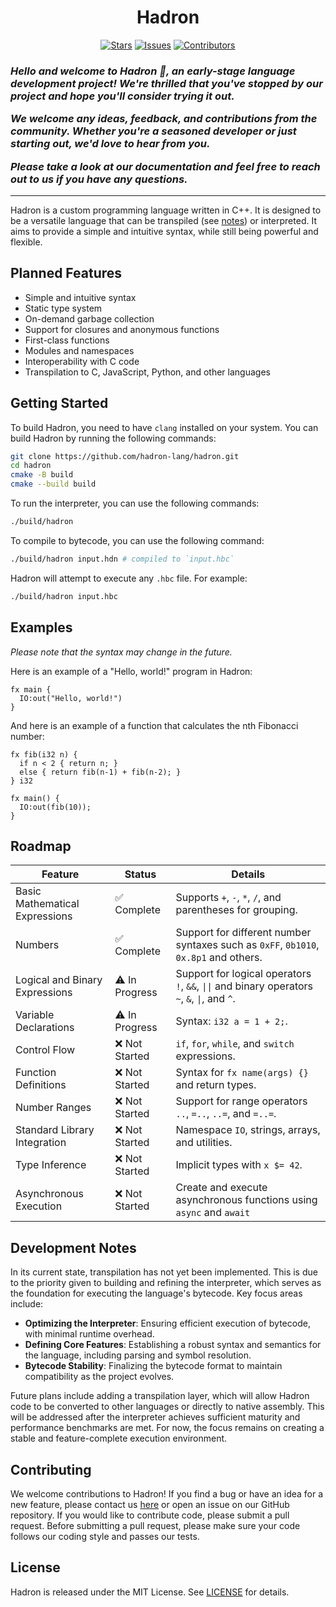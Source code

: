 <div align="center">
  <h1>Hadron</h1>
</div>

<div id="badges" align="center">
  <a href="https://github.com/hadron-lang/hadron/stargazers"><img alt="Stars" src="https://img.shields.io/github/stars/hadron-lang/hadron?colorA=333&colorB=ffa&style=for-the-badge"></a>
  <a href="https://github.com/hadron-lang/hadron/issues"><img alt="Issues" src="https://img.shields.io/github/issues/hadron-lang/hadron?colorA=333&colorB=faa&style=for-the-badge"></a>
  <a href="https://github.com/hadron-lang/hadron/contributors"><img alt="Contributors" src="https://img.shields.io/github/contributors/hadron-lang/hadron?colorA=333&colorB=aaf&style=for-the-badge"></a>
</div>

<h3><i>

Hello and welcome to Hadron :wave:, an early-stage language development project! We're thrilled that you've stopped
by our project and hope you'll consider trying it out.

We welcome any ideas, feedback, and contributions from the community. Whether you're a seasoned developer or just
starting out, we'd love to hear from you.

Please take a look at our documentation and feel free to reach out to us if you have any questions.

</i></h3>

---

Hadron is a custom programming language written in C++. It is designed to be a versatile language that can be
transpiled (see [notes](#development-notes)) or interpreted. It aims to provide a simple and intuitive syntax, while
still being powerful and flexible.

## Planned Features

- Simple and intuitive syntax
- Static type system
- On-demand garbage collection
- Support for closures and anonymous functions
- First-class functions
- Modules and namespaces
- Interoperability with C code
- Transpilation to C, JavaScript, Python, and other languages

## Getting Started

To build Hadron, you need to have `clang` installed on your system. You can build Hadron by running the following
commands:

```sh
git clone https://github.com/hadron-lang/hadron.git
cd hadron
cmake -B build
cmake --build build
```

To run the interpreter, you can use the following commands:

```sh
./build/hadron
```

To compile to bytecode, you can use the following command:

```sh
./build/hadron input.hdn # compiled to `input.hbc`
```

Hadron will attempt to execute any `.hbc` file. For example:

```sh
./build/hadron input.hbc
```

## Examples

_Please note that the syntax may change in the future._

Here is an example of a "Hello, world!" program in Hadron:

```
fx main {
  IO:out("Hello, world!")
}
```

And here is an example of a function that calculates the nth Fibonacci number:

```
fx fib(i32 n) {
  if n < 2 { return n; }
  else { return fib(n-1) + fib(n-2); }
} i32

fx main() {
  IO:out(fib(10));
}
```

## Roadmap

| **Feature**                    | **Status**     | **Details**                                                                                                                     |
|--------------------------------|----------------|---------------------------------------------------------------------------------------------------------------------------------|
| Basic Mathematical Expressions | ✅ Complete     | Supports `+`, `-`, `*`, `/`, and parentheses for grouping.                                                                      |
| Numbers                        | ✅ Complete     | Support for different number syntaxes such as `0xFF`, `0b1010`, `0x.8p1` and others.                                            |
| Logical and Binary Expressions | ⚠️ In Progress | Support for logical operators `!`, `&&`, <code>&#124;&#124;</code> and binary operators `~`, `&`, <code>&#124;</code>, and `^`. |
| Variable Declarations          | ⚠️ In Progress | Syntax: `i32 a = 1 + 2;`.                                                                                                       |
| Control Flow                   | ❌ Not Started  | `if`, `for`, `while`, and `switch` expressions.                                                                                 |
| Function Definitions           | ❌ Not Started  | Syntax for `fx name(args) {}` and return types.                                                                                 |
| Number Ranges                  | ❌ Not Started  | Support for range operators `..`, `=..`, `..=`, and `=..=`.                                                                     |
| Standard Library Integration   | ❌ Not Started  | Namespace `IO`, strings, arrays, and utilities.                                                                                 |
| Type Inference                 | ❌ Not Started  | Implicit types with `x $= 42`.                                                                                                  |
| Asynchronous Execution         | ❌ Not Started  | Create and execute asynchronous functions using `async` and `await`                                                             |

## Development Notes

In its current state, transpilation has not yet been implemented. This is due to the priority given to building and
refining the interpreter, which serves as the foundation for executing the language's bytecode. Key focus areas include:

- **Optimizing the Interpreter**: Ensuring efficient execution of bytecode, with minimal runtime overhead.
- **Defining Core Features**: Establishing a robust syntax and semantics for the language, including parsing and symbol
  resolution.
- **Bytecode Stability**: Finalizing the bytecode format to maintain compatibility as the project evolves.

Future plans include adding a transpilation layer, which will allow Hadron code to be converted to other languages or
directly to native assembly. This will be addressed after the interpreter achieves sufficient maturity and performance
benchmarks are met. For now, the focus remains on creating a stable and feature-complete execution environment.

## Contributing

We welcome contributions to Hadron! If you find a bug or have an idea for a new feature, please contact
us [here](https://hadronlang.com/feedback) or open an issue on our GitHub repository. If you would like to contribute
code, please submit a pull request. Before submitting a pull request, please make sure your code follows our coding
style and passes our tests.

## License

Hadron is released under the MIT License. See [LICENSE](LICENSE) for details.
